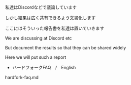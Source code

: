 ﻿私達はDiscordなどで議論しています

しかし結果は広く共有できるよう文書化します

ここにはそういった報告書を私達は置いていきます

We are discussing at Discord etc

But document the results so that they can be shared widely

Here we will put such a report



- ハードフォークFAQ　/　English

hardfork-faq.md


